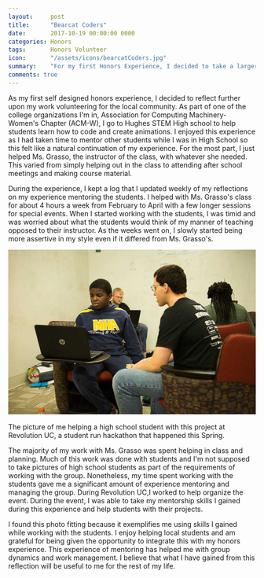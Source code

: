 ```yaml
---
layout:     post
title:      "Bearcat Coders"
date:       2017-10-19 00:00:00 0000
categories: Honors
tags:       Honors Volunteer
icon:       "/assets/icons/bearcatCoders.jpg"
summary: 	"For my first Honors Experience, I decided to take a larger involvement in the Association for Computing Machinery, Women's Chapter (ACM-W) and their program to help teach coding to local high school students at Hughes STEM High School."
comments: true
---
```


As my first self designed honors experience, I decided to reflect further upon my work volunteering for the local community. As part of one of the college organizations I'm in, Association for Computing Machinery-Women's Chapter (ACM-W), I go to Hughes STEM High school to help students learn how to code and create animations. I enjoyed this experience as I had taken time to mentor other students while I was in High School so this felt like a natural continuation of my experience. For the most part, I just helped Ms. Grasso, the instructor of the class, with whatever she needed. This varied from simply helping out in the class to attending after school meetings and making course material.

During the experience, I kept a log that I updated weekly of my reflections on my experience mentoring the students. I helped with Ms. Grasso's class for about 4 hours a week from February to April with a few longer sessions for special events. When I started working with the students, I was timid and was worried about what the students would think of my manner of teaching opposed to their instructor. As the weeks went on, I slowly started being more assertive in my style even if it differed from Ms. Grasso's.

![Tutoring at Revolution UC](/assets/projects/bearcat-coders/hughes.jpg)

The picture of me helping a high school student with this project at Revolution UC, a student run hackathon that happened this Spring.

The majority of my work with Ms. Grasso was spent helping in class and planning. Much of this work was done with students and I'm not supposed to take pictures of high school students as part of the requirements of working with the group. Nonetheless, my time spent working with the students gave me a significant amount of experience mentoring and managing the group. During Revolution UC,I worked to help organize the event. During the event, I was able to take my mentorship skills I gained during this experience and help students with their projects.

I found this photo fitting because it exemplifies me using skills I gained while working with the students. I enjoy helping local students and am grateful for being given the opportunity to integrate this with my honors experience. This experience of mentoring has helped me with group dynamics and work management. I believe that what I have gained from this reflection will be useful to me for the rest of my life.

